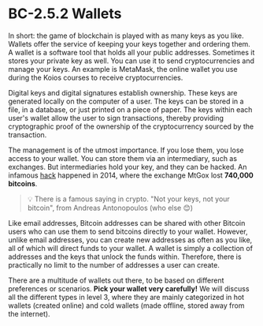 # BC-2.5.2 Wallets 

In short: the game of blockchain is played with as many keys as you like. Wallets offer the service of keeping your keys together and ordering them. A wallet is a software tool that holds all your public addresses. Sometimes it stores your private key as well. You can use it to send cryptocurrencies and manage your keys. An example is MetaMask, the online wallet you use during the Koios courses to receive cryptocurrencies. 

Digital keys and digital signatures establish ownership. These keys are generated locally on the computer of a user. The keys can be stored in a file, in a database, or just printed on a piece of paper. The keys within each user's wallet allow the user to sign transactions, thereby providing cryptographic proof of the ownership of the cryptocurrency sourced by the transaction. 

The management is of the utmost importance. If you lose them, you lose access to your wallet. You can store them via an intermediary, such as exchanges. But intermediaries hold your key, and they can be hacked. An infamous [hack]( https://blockonomi.com/mt-gox-hack/) happened in 2014, where the exchange MtGox lost **740,000 bitcoins**. 

>💡 There is a famous saying in crypto. "Not your keys, not your bitcoin", from Andreas Antonopoulos (who else 😊) 

Like email addresses, Bitcoin addresses can be shared with other Bitcoin users who can use them to send bitcoins directly to your wallet. However, unlike email addresses, you can create new addresses as often as you like, all of which will direct funds to your wallet. A wallet is simply a collection of addresses and the keys that unlock the funds within. Therefore, there is practically no limit to the number of addresses a user can create.

There are a multitude of wallets out there, to be based on different preferences or scenarios. **Pick your wallet very carefully!** We will discuss all the different types in level 3, where they are mainly categorized in hot wallets (created online) and cold wallets (made offline, stored away from the internet). 
 

